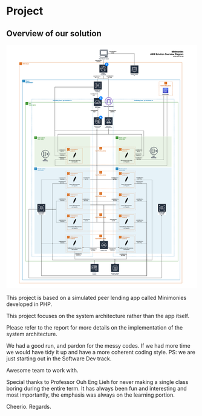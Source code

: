 # Project

## Overview of our solution
![Solution View](./images/solution-view.png)

This project is based on a simulated peer lending app called Minimonies developed in PHP.

This project focuses on the system architecture rather than the app itself.

Please refer to the report for more details on the implementation of the system architecture.

We had a good run, and pardon for the messy codes. If we had more time we would have tidy it up and have a more coherent coding style.
PS: we are just starting out in the Software Dev track.

Awesome team to work with.

Special thanks to Professor Ouh Eng Lieh for never making a single class boring during the entire term. 
It has always been fun and interesting and most importantly, the emphasis was always on the learning portion. 


Cheerio. Regards.
